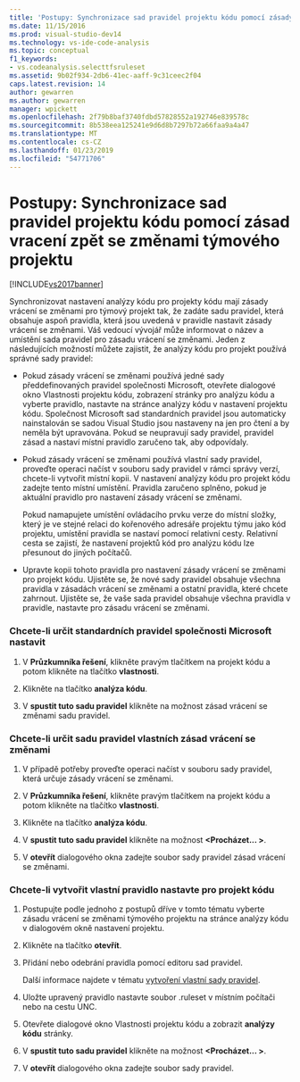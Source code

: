 ```yaml
---
title: 'Postupy: Synchronizace sad pravidel projektu kódu pomocí zásady vracení se změnami projektu týmu | Dokumentace Microsoftu'
ms.date: 11/15/2016
ms.prod: visual-studio-dev14
ms.technology: vs-ide-code-analysis
ms.topic: conceptual
f1_keywords:
- vs.codeanalysis.selecttfsruleset
ms.assetid: 9b02f934-2db6-41ec-aaff-9c31ceec2f04
caps.latest.revision: 14
author: gewarren
ms.author: gewarren
manager: wpickett
ms.openlocfilehash: 2f79b8baf3740fdbd57828552a192746e839578c
ms.sourcegitcommit: 8b538eea125241e9d6d8b7297b72a66faa9a4a47
ms.translationtype: MT
ms.contentlocale: cs-CZ
ms.lasthandoff: 01/23/2019
ms.locfileid: "54771706"
---
```

# <a name="how-to-synchronize-code-project-rule-sets-with-team-project-check-in-policy"></a>Postupy: Synchronizace sad pravidel projektu kódu pomocí zásad vracení zpět se změnami týmového projektu
[!INCLUDE[vs2017banner](../includes/vs2017banner.md)]

Synchronizovat nastavení analýzy kódu pro projekty kódu mají zásady vrácení se změnami pro týmový projekt tak, že zadáte sadu pravidel, která obsahuje aspoň pravidla, která jsou uvedená v pravidle nastavit zásady vrácení se změnami. Váš vedoucí vývojář může informovat o název a umístění sada pravidel pro zásadu vrácení se změnami. Jeden z následujících možností můžete zajistit, že analýzy kódu pro projekt používá správné sady pravidel:  
  
-   Pokud zásady vrácení se změnami používá jedné sady předdefinovaných pravidel společnosti Microsoft, otevřete dialogové okno Vlastnosti projektu kódu, zobrazení stránky pro analýzu kódu a vyberte pravidlo, nastavte na stránce analýzy kódu v nastavení projektu kódu. Společnost Microsoft sad standardních pravidel jsou automaticky nainstalován se sadou Visual Studio jsou nastaveny na jen pro čtení a by neměla být upravována. Pokud se neupravují sady pravidel, pravidel zásad a nastaví místní pravidlo zaručeno tak, aby odpovídaly.  
  
-   Pokud zásady vrácení se změnami používá vlastní sady pravidel, proveďte operaci načíst v souboru sady pravidel v rámci správy verzí, chcete-li vytvořit místní kopii. V nastavení analýzy kódu pro projekt kódu zadejte tento místní umístění. Pravidla zaručeno splněno, pokud je aktuální pravidlo pro nastavení zásady vrácení se změnami.  
  
     Pokud namapujete umístění ovládacího prvku verze do místní složky, který je ve stejné relaci do kořenového adresáře projektu týmu jako kód projektu, umístění pravidla se nastaví pomocí relativní cesty. Relativní cesta se zajistí, že nastavení projektů kód pro analýzu kódu lze přesunout do jiných počítačů.  
  
-   Upravte kopii tohoto pravidla pro nastavení zásady vrácení se změnami pro projekt kódu. Ujistěte se, že nové sady pravidel obsahuje všechna pravidla v zásadách vrácení se změnami a ostatní pravidla, které chcete zahrnout. Ujistěte se, že vaše sada pravidel obsahuje všechna pravidla v pravidle, nastavte pro zásadu vrácení se změnami.  
  
### <a name="to-specify-a-microsoft-standard-rule-set"></a>Chcete-li určit standardních pravidel společnosti Microsoft nastavit  
  
1.  V **Průzkumníka řešení**, klikněte pravým tlačítkem na projekt kódu a potom klikněte na tlačítko **vlastnosti**.  
  
2.  Klikněte na tlačítko **analýza kódu**.  
  
3.  V **spustit tuto sadu pravidel** klikněte na možnost zásad vrácení se změnami sadu pravidel.  
  
### <a name="to-specify-a-custom-check-in-policy-rule-set"></a>Chcete-li určit sadu pravidel vlastních zásad vrácení se změnami  
  
1.  V případě potřeby proveďte operaci načíst v souboru sady pravidel, která určuje zásady vrácení se změnami.  
  
2.  V **Průzkumníka řešení**, klikněte pravým tlačítkem na projekt kódu a potom klikněte na tlačítko **vlastnosti**.  
  
3.  Klikněte na tlačítko **analýza kódu**.  
  
4.  V **spustit tuto sadu pravidel** klikněte na možnost  **\<Procházet... >**.  
  
5.  V **otevřít** dialogového okna zadejte soubor sady pravidel zásad vrácení se změnami.  
  
### <a name="to-create-a-custom-rule-set-for-a-code-project"></a>Chcete-li vytvořit vlastní pravidlo nastavte pro projekt kódu  
  
1.  Postupujte podle jednoho z postupů dříve v tomto tématu vyberte zásadu vrácení se změnami týmového projektu na stránce analýzy kódu v dialogovém okně nastavení projektu.  
  
2.  Klikněte na tlačítko **otevřít**.  
  
3.  Přidání nebo odebrání pravidla pomocí editoru sad pravidel.  
  
     Další informace najdete v tématu [vytvoření vlastní sady pravidel](../code-quality/creating-custom-code-analysis-rule-sets.md).  
  
4.  Uložte upravený pravidlo nastavte soubor .ruleset v místním počítači nebo na cestu UNC.  
  
5.  Otevřete dialogové okno Vlastnosti projektu kódu a zobrazit **analýzy kódu** stránky.  
  
6.  V **spustit tuto sadu pravidel** klikněte na možnost  **\<Procházet... >**.  
  
7.  V **otevřít** dialogového okna zadejte soubor sady pravidel.
